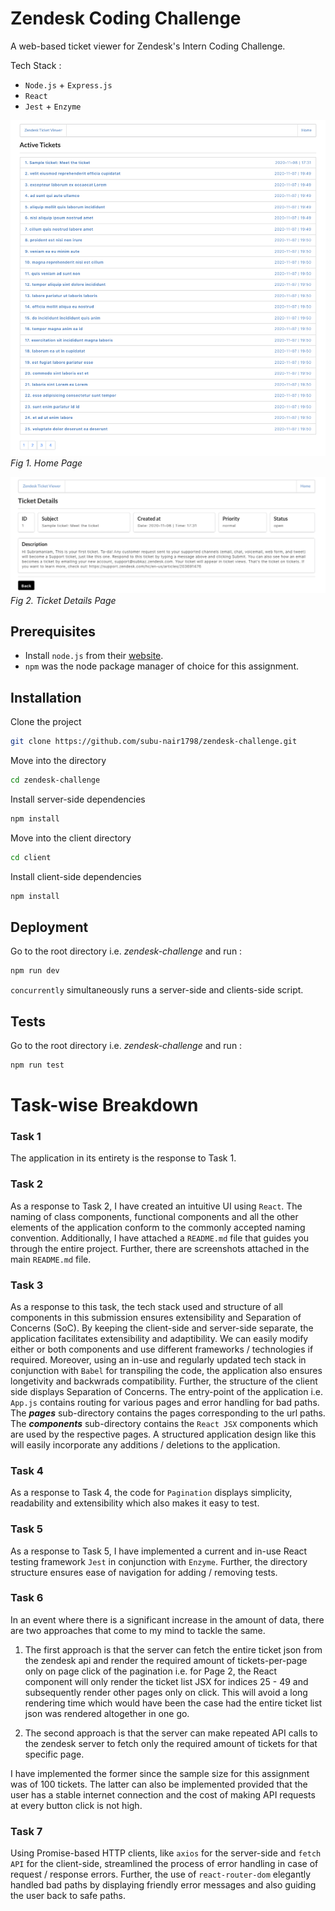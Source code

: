 # Zendesk Coding Challenge

A web-based ticket viewer for Zendesk's Intern Coding Challenge. 

Tech Stack :

- ```Node.js``` + ```Express.js```
- ```React```
- ```Jest``` + ```Enzyme``` 

![Home Page](homePage.png)
*Fig 1. Home Page*

![Ticket Details Page](ticketDetailsPage.png)
*Fig 2. Ticket Details Page*

## Prerequisites

- Install ```node.js``` from their [website](https://nodejs.org/en/).
- ```npm``` was the node package manager of choice for this assignment.

## Installation

Clone the project

```bash
git clone https://github.com/subu-nair1798/zendesk-challenge.git
```

Move into the directory

```bash
cd zendesk-challenge
```

Install server-side dependencies

```bash
npm install
```

Move into the client directory

```bash
cd client
```

Install client-side dependencies

```bash
npm install
```

## Deployment 

Go to the root directory i.e. *zendesk-challenge* and run :

```bash
npm run dev
```

```concurrently``` simultaneously runs a server-side and clients-side script.

## Tests

Go to the root directory i.e. *zendesk-challenge* and run :

```bash
npm run test
```
# Task-wise Breakdown

### Task 1

The application in its entirety is the response to Task 1.

### Task 2

As a response to Task 2, I have created an intuitive UI using ```React```. The naming of class components, functional components and all the other elements of the application conform to the commonly accepted naming convention. Additionally, I have attached a ```README.md``` file that guides you through the entire project. Further, there are screenshots attached in the main ```README.md``` file.

### Task 3

As a response to this task, the tech stack used and structure of all components in this submission ensures extensibility and Separation of Concerns (SoC). By keeping the client-side and server-side separate, the application facilitates extensibility and adaptibility. We can easily modify either or both components and use different frameworks / technologies if required. Moreover, using an in-use and regularly updated tech stack in conjunction with ```Babel``` for transpiling the code, the application also ensures longetivity and backwrads compatibility. Further, the structure of the client side displays Separation of Concerns. The entry-point of the application i.e. ```App.js``` contains routing for various pages and error handling for bad paths. The **_pages_** sub-directory contains the pages corresponding to the url paths. The **_components_** sub-directory contains the ```React JSX``` components which are used by the respective pages. A structured application design like this will easily incorporate any additions / deletions to the application.

### Task 4

As a response to Task 4, the code for ```Pagination``` displays simplicity, readability and extensibility which also makes it easy to test. 

### Task 5

As a response to Task 5, I have implemented a current and in-use React testing framework ```Jest``` in conjunction with ```Enzyme```. Further, the directory structure ensures ease of navigation for adding / removing tests.

### Task 6

In an event where there is a significant increase in the amount of data, there are two approaches that come to my mind to tackle the same.

1. The first approach is that the server can fetch the entire ticket json from the zendesk api and render the required amount of tickets-per-page only on page click of the pagination i.e. for Page 2, the React component will only render the ticket list JSX for indices 25 - 49 and subsequently render other pages only on click. This will avoid a long rendering time which would have been the case had the entire ticket list json was rendered altogether in one go.   

2. The second approach is that the server can make repeated API calls to the zendesk server to fetch only the required amount of tickets for that specific page.

I have implemented the former since the sample size for this assignment was of 100 tickets. The latter can also be implemented provided that the user has a stable internet connection and the cost of making API requests at every button click is not high.

### Task 7

Using Promise-based HTTP clients, like ```axios``` for the server-side and ```fetch API``` for the client-side, streamlined the process of error handling in case of request / response errors. Further, the use of ```react-router-dom``` elegantly handled bad paths by displaying friendly error messages and also guiding the user back to safe paths.




